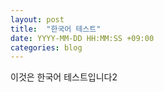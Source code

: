 ```yaml
---
layout: post
title:  "한국어 테스트"
date: YYYY-MM-DD HH:MM:SS +09:00
categories: blog
---
```


이것은 한국어 테스트입니다2